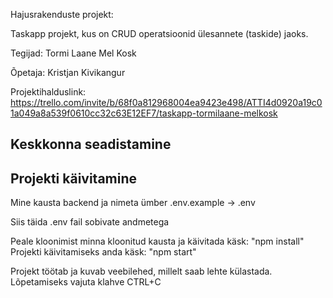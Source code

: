 Hajusrakenduste projekt:

Taskapp projekt, kus on CRUD operatsioonid ülesannete (taskide) jaoks.

Tegijad:
Tormi Laane
Mel Kosk

Õpetaja: Kristjan Kivikangur

Projektihalduslink: https://trello.com/invite/b/68f0a812968004ea9423e498/ATTI4d0920a19c01a049a8a539f0610cc32c63E12EF7/taskapp-tormilaane-melkosk

## Keskkonna seadistamine

## Projekti käivitamine

Mine kausta backend ja nimeta ümber .env.example -> .env

Siis täida .env fail sobivate andmetega

Peale kloonimist minna kloonitud kausta ja käivitada käsk:
"npm install"
Projekti käivitamiseks anda käsk:
"npm start"

Projekt töötab ja kuvab veebilehed, millelt saab lehte külastada.
Lõpetamiseks vajuta klahve CTRL+C